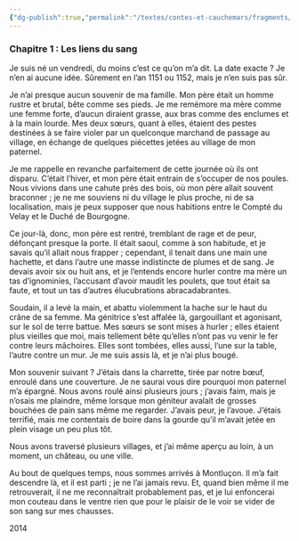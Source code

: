 ```yaml
---
{"dg-publish":true,"permalink":"/textes/contes-et-cauchemars/fragments/la-vie-d-un-troubadour/","created":"2024-05-25T20:56:29.782+02:00","updated":"2024-05-25T08:29:48.746+02:00"}
---
```



### Chapitre 1 : Les liens du sang

Je suis né un vendredi, du moins c’est ce qu’on m’a dit. La date exacte ? Je n’en ai aucune idée. Sûrement en l’an 1151 ou 1152, mais je n’en suis pas sûr.

Je n’ai presque aucun souvenir de ma famille. Mon père était un homme rustre et brutal, bête comme ses pieds. Je me remémore ma mère comme une femme forte, d’aucun diraient grasse, aux bras comme des enclumes et à la main lourde. Mes deux sœurs, quant à elles, étaient des pestes destinées à se faire violer par un quelconque marchand de passage au village, en échange de quelques piécettes jetées au village de mon paternel.

Je me rappelle en revanche parfaitement de cette journée où ils ont disparu. C’était l’hiver, et mon père était entrain de s’occuper de nos poules. Nous vivions dans une cahute près des bois, où mon père allait souvent braconner ; je ne me souviens ni du village le plus proche, ni de sa localisation, mais je peux supposer que nous habitions entre le Compté du Velay et le Duché de Bourgogne.

Ce jour-là, donc, mon père est rentré, tremblant de rage et de peur, défonçant presque la porte. Il était saoul, comme à son habitude, et je savais qu’il allait nous frapper ; cependant, il tenait dans une main une hachette, et dans l’autre une masse indistincte de plumes et de sang. Je devais avoir six ou huit ans, et je l’entends encore hurler contre ma mère un tas d’ignominies, l’accusant d’avoir maudit les poulets, que tout était sa faute, et tout un tas d’autres élucubrations abracadabrantes.

Soudain, il a levé la main, et abattu violemment la hache sur le haut du crâne de sa femme. Ma génitrice s’est affalée là, gargouillant et agonisant, sur le sol de terre battue. Mes sœurs se sont mises à hurler ; elles étaient plus vieilles que moi, mais tellement bête qu’elles n’ont pas vu venir le fer contre leurs mâchoires. Elles sont tombées, elles aussi, l’une sur la table, l’autre contre un mur. Je me suis assis là, et je n’ai plus bougé.

Mon souvenir suivant ? J’étais dans la charrette, tirée par notre bœuf, enroulé dans une couverture. Je ne saurai vous dire pourquoi mon paternel m’a épargné. Nous avons roulé ainsi plusieurs jours ; j’avais faim, mais je n’osais me plaindre, même lorsque mon géniteur avalait de grosses bouchées de pain sans même me regarder. J’avais peur, je l’avoue. J’étais terrifié, mais me contentais de boire dans la gourde qu’il m’avait jetée en plein visage un peu plus tôt.

Nous avons traversé plusieurs villages, et j’ai même aperçu au loin, à un moment, un château, ou une ville.

Au bout de quelques temps, nous sommes arrivés à Montluçon. Il m’a fait descendre là, et il est parti ; je ne l’ai jamais revu. Et, quand bien même il me retrouverait, il ne me reconnaîtrait probablement pas, et je lui enfoncerai mon couteau dans le ventre rien que pour le plaisir de le voir se vider de son sang sur mes chausses.

2014

